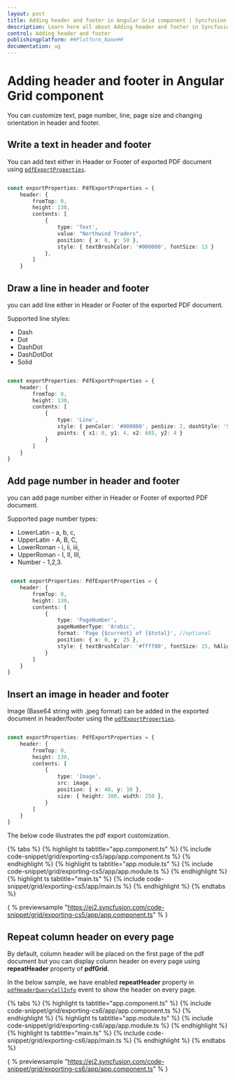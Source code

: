 ```yaml
---
layout: post
title: Adding header and footer in Angular Grid component | Syncfusion
description: Learn here all about Adding header and footer in Syncfusion ##Platform_Name## Grid component of Syncfusion Essential JS 2 and more.
control: Adding header and footer 
publishingplatform: ##Platform_Name##
documentation: ug
---
```


# Adding header and footer in Angular Grid component

You can customize text, page number, line, page size and changing orientation in header and footer.

## Write a text in header and footer

You can add text either in Header or Footer of exported PDF document using [`pdfExportProperties`](../../api/grid/pdfExportProperties).

```typescript

const exportProperties: PdfExportProperties = {
    header: {
        fromTop: 0,
        height: 130,
        contents: [
            {
                type: 'Text',
                value: "Northwind Traders",
                position: { x: 0, y: 50 },
                style: { textBrushColor: '#000000', fontSize: 13 }
            },
        ]
    }

```

## Draw a line in header and footer

you can add line either in Header or Footer of the exported PDF document.

Supported line styles:
* Dash
* Dot
* DashDot
* DashDotDot
* Solid

```typescript

const exportProperties: PdfExportProperties = {
    header: {
        fromTop: 0,
        height: 130,
        contents: [
            {
                type: 'Line',
                style: { penColor: '#000080', penSize: 2, dashStyle: 'Solid' },
                points: { x1: 0, y1: 4, x2: 685, y2: 4 }
            }
        ]
    }
}

```

## Add page number in header and footer

you can add page number either in Header or Footer of exported PDF document.

Supported page number types:
* LowerLatin - a, b, c,
* UpperLatin - A, B, C,
* LowerRoman - i, ii, iii,
* UpperRoman - I, II, III,
* Number - 1,2,3.

```typescript

 const exportProperties: PdfExportProperties = {
    header: {
        fromTop: 0,
        height: 130,
        contents: [
            {
                type: 'PageNumber',
                pageNumberType: 'Arabic',
                format: 'Page {$current} of {$total}', //optional
                position: { x: 0, y: 25 },
                style: { textBrushColor: '#ffff80', fontSize: 15, hAlign: 'Center' }
            }
        ]
    }
}

```

## Insert an image in header and footer

Image (Base64 string with .jpeg format) can be added in the exported document in header/footer using the [`pdfExportProperties`](../../api/grid/pdfExportProperties).

```typescript

const exportProperties: PdfExportProperties = {
    header: {
        fromTop: 0,
        height: 130,
        contents: [
            {
                type: 'Image',
                src: image,
                position: { x: 40, y: 10 },
                size: { height: 100, width: 250 },
            }
        ]
    }
}

```

The below code illustrates the pdf export customization.

{% tabs %}
{% highlight ts tabtitle="app.component.ts" %}
{% include code-snippet/grid/exporting-cs5/app/app.component.ts %}
{% endhighlight %}
{% highlight ts tabtitle="app.module.ts" %}
{% include code-snippet/grid/exporting-cs5/app/app.module.ts %}
{% endhighlight %}
{% highlight ts tabtitle="main.ts" %}
{% include code-snippet/grid/exporting-cs5/app/main.ts %}
{% endhighlight %}
{% endtabs %}
  
{ % previewsample "https://ej2.syncfusion.com/code-snippet/grid/exporting-cs5/app/app.component.ts" % }

## Repeat column header on every page

By default, column header will be placed on the first page of the pdf document but you can display column header on every page using **repeatHeader** property of **pdfGrid**.

In the below sample, we have enabled **repeatHeader** property in [`pdfHeaderQueryCellInfo`](../../api/grid/#pdfheaderquerycellinfo) event to show the header on every page.

{% tabs %}
{% highlight ts tabtitle="app.component.ts" %}
{% include code-snippet/grid/exporting-cs6/app/app.component.ts %}
{% endhighlight %}
{% highlight ts tabtitle="app.module.ts" %}
{% include code-snippet/grid/exporting-cs6/app/app.module.ts %}
{% endhighlight %}
{% highlight ts tabtitle="main.ts" %}
{% include code-snippet/grid/exporting-cs6/app/main.ts %}
{% endhighlight %}
{% endtabs %}
  
{ % previewsample "https://ej2.syncfusion.com/code-snippet/grid/exporting-cs6/app/app.component.ts" % }